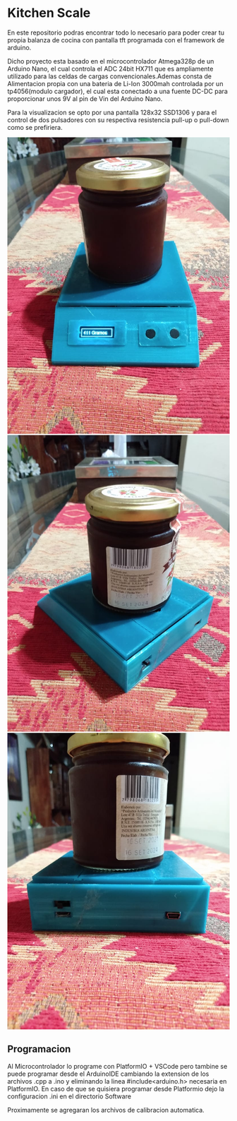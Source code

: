 # Kitchen Scale

En este repositorio podras encontrar todo lo necesario para poder crear tu 
propia balanza de cocina con pantalla tft programada con el framework de arduino.

Dicho proyecto esta basado en el microcontrolador Atmega328p de un Arduino Nano, el cual controla el ADC 24bit HX711 que es ampliamente utilizado para las celdas de cargas convencionales.Ademas consta de Alimentacion propia con una bateria de Li-Ion 3000mah controlada por un tp4056(modulo cargador), el cual esta conectado a una fuente DC-DC para proporcionar unos 9V al pin de Vin del Arduino Nano.

Para la visualizacion se opto por una pantalla 128x32 SSD1306 y para el control de dos pulsadores con su respectiva resistencia pull-up o pull-down como se prefiriera.

![Scale3](https://github.com/SantiSheridan/Kitchen-Scale/blob/main/Img/Scale3.jpeg)
![Scale2](https://github.com/SantiSheridan/Kitchen-Scale/blob/main/Img/Scale2.jpeg)
![Scale1](https://github.com/SantiSheridan/Kitchen-Scale/blob/main/Img/Scale1.jpeg)

## Programacion
Al Microcontrolador lo programe con PlatformIO + VSCode pero tambine se puede programar desde el ArduinoIDE cambiando la extension de los archivos .cpp a .ino y eliminando la linea #include<arduino.h> necesaria en PlatformIO.
En caso de que se quisiera programar desde Platformio dejo la configuracion .ini en el directorio Software

Proximamente se agregaran los archivos de calibracion automatica.
